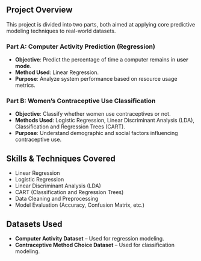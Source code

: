 ## Project Overview

This project is divided into two parts, both aimed at applying core predictive modeling techniques to real-world datasets.

### Part A: Computer Activity Prediction (Regression)
- **Objective**: Predict the percentage of time a computer remains in **user mode**.
- **Method Used**: Linear Regression.
- **Purpose**: Analyze system performance based on resource usage metrics.

### Part B: Women’s Contraceptive Use Classification
- **Objective**: Classify whether women use contraceptives or not.
- **Methods Used**: Logistic Regression, Linear Discriminant Analysis (LDA), Classification and Regression Trees (CART).
- **Purpose**: Understand demographic and social factors influencing contraceptive use.

## Skills & Techniques Covered

- Linear Regression
- Logistic Regression
- Linear Discriminant Analysis (LDA)
- CART (Classification and Regression Trees)
- Data Cleaning and Preprocessing
- Model Evaluation (Accuracy, Confusion Matrix, etc.)

## Datasets Used

- **Computer Activity Dataset** – Used for regression modeling.
- **Contraceptive Method Choice Dataset** – Used for classification modeling.
